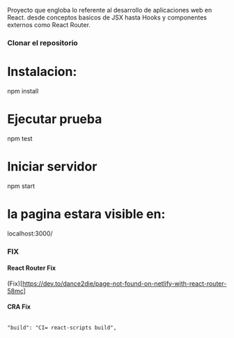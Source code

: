 Proyecto que engloba lo referente al desarrollo de aplicaciones web en React. desde conceptos basicos de JSX hasta Hooks y componentes externos como React Router.

### Clonar el repositorio

# Instalacion:

npm install

# Ejecutar prueba

npm test

# Iniciar servidor

npm start

# la pagina estara visible en:

localhost:3000/

### FIX ###
#### React Router Fix

(Fix)[https://dev.to/dance2die/page-not-found-on-netlify-with-react-router-58mc]

#### CRA Fix

```

"build": "CI= react-scripts build",

```
